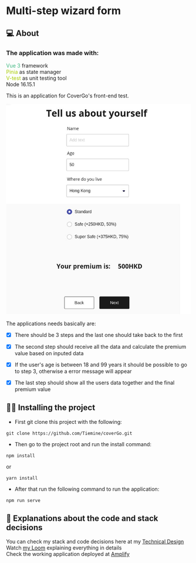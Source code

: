 # Multi-step wizard form

## 💻 About
### The application was made with:
<span style="color: #42b883">Vue 3</span> framework</br>
<span style="color: #a6cc00">Pinia</span> as state manager</br>
<span style="color: #a6cc00">V-test</span> as unit testing tool</br>
Node 16.15.1


This is an application for CoverGo's front-end test.

<img src="./src/assets/miro-example.jpeg" alt="miro example">

The applications needs basically are:

- [x] There should be 3 steps and the last one should take back to the first
- [x] The second step should receive all the data and calculate the premium value based on inputed data
- [x] If the user's age is between 18 and 99 years it should be possible to go to step 3, otherwise a error message will appear
- [x] The last step should show all the users data together and the final premium value


## 👩‍💻 Installing the project

- First git clone this project with the following:

```
git clone https://github.com/Tiemine/coverGo.git
```

- Then go to the project root and run the install command:

```
npm install
```

or

```
yarn install
```

- After that run the following command to run the application:
```
npm run serve
```


## 🔖 Explanations about the code and stack decisions

You can check my stack and code decisions here at my [Technical Design](https://docs.google.com/document/d/1GXNAHYUsfRiTyGqmcR38W14m2sqKy4Tl5gFip2ne6NE/edit?usp=sharing)<br/>
Watch [my Loom](https://www.loom.com/share/3c7d3a685c8d444db27444d9fcd9b023) explaining everything in details<br/>
Check the working application deployed at [Amplify](https://main.d2eirndg6hb5t2.amplifyapp.com/)